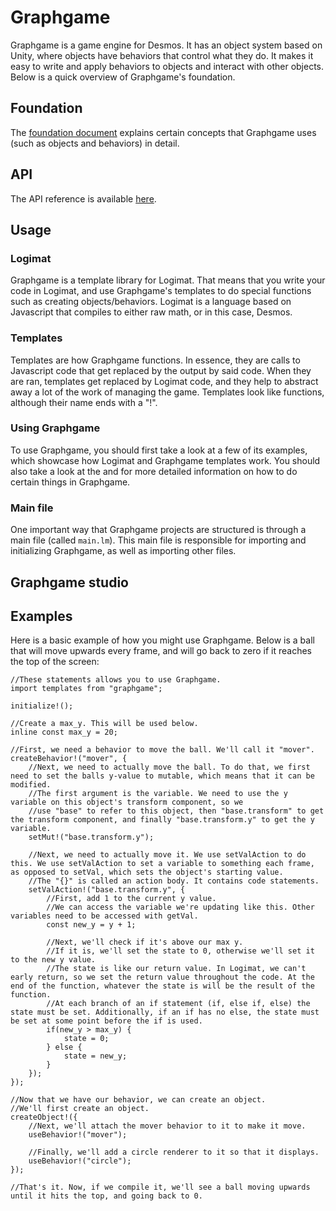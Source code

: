 # Graphgame
Graphgame is a game engine for Desmos. It has an object system based on Unity, where objects have behaviors that control what they do. It makes it easy to write and apply behaviors to objects and interact with other objects. Below is a quick overview of Graphgame's foundation.

## Foundation
The [foundation document](doc/FOUNDATION.md) explains certain concepts that Graphgame uses (such as objects and behaviors) in detail.

## API
The API reference is available [here](doc/API.md).

## Usage

### Logimat
Graphgame is a template library for Logimat. That means that you write your code in Logimat, and use Graphgame's templates to do special functions such as creating objects/behaviors. Logimat is a language based on Javascript that compiles to either raw math, or in this case, Desmos.

### Templates
Templates are how Graphgame functions. In essence, they are calls to Javascript code that get replaced by the output by said code. When they are ran, templates get replaced by Logimat code, and they help to abstract away a lot of the work of managing the game. Templates look like functions, although their name ends with a "!".

### Using Graphgame
To use Graphgame, you should first take a look at a few of its examples, which showcase how Logimat and Graphgame templates work. You should also take a look at the <API reference> and <Priority guide> for more detailed information on how to do certain things in Graphgame.

### Main file
One important way that Graphgame projects are structured is through a main file (called `main.lm`). This main file is responsible for importing and initializing Graphgame, as well as importing other files.

## Graphgame studio

## Examples
Here is a basic example of how you might use Graphgame. Below is a ball that will move upwards every frame, and will go back to zero if it reaches the top of the screen:
```
//These statements allows you to use Graphgame.
import templates from "graphgame";

initialize!();

//Create a max_y. This will be used below.
inline const max_y = 20;

//First, we need a behavior to move the ball. We'll call it "mover".
createBehavior!("mover", {
    //Next, we need to actually move the ball. To do that, we first need to set the balls y-value to mutable, which means that it can be modified.
    //The first argument is the variable. We need to use the y variable on this object's transform component, so we
    //use "base" to refer to this object, then "base.transform" to get the transform component, and finally "base.transform.y" to get the y variable.
    setMut!("base.transform.y");
    
    //Next, we need to actually move it. We use setValAction to do this. We use setValAction to set a variable to something each frame, as opposed to setVal, which sets the object's starting value.
    //The "{}" is called an action body. It contains code statements.
    setValAction!("base.transform.y", {
        //First, add 1 to the current y value.
        //We can access the variable we're updating like this. Other variables need to be accessed with getVal.
        const new_y = y + 1;
        
        //Next, we'll check if it's above our max y.
        //If it is, we'll set the state to 0, otherwise we'll set it to the new y value.
        //The state is like our return value. In Logimat, we can't early return, so we set the return value throughout the code. At the end of the function, whatever the state is will be the result of the function.
        //At each branch of an if statement (if, else if, else) the state must be set. Additionally, if an if has no else, the state must be set at some point before the if is used.
        if(new_y > max_y) {
            state = 0;
        } else {
            state = new_y;
        }
    });
});

//Now that we have our behavior, we can create an object.
//We'll first create an object.
createObject!({
    //Next, we'll attach the mover behavior to it to make it move.
    useBehavior!("mover");
    
    //Finally, we'll add a circle renderer to it so that it displays.
    useBehavior!("circle");
});

//That's it. Now, if we compile it, we'll see a ball moving upwards until it hits the top, and going back to 0.
```